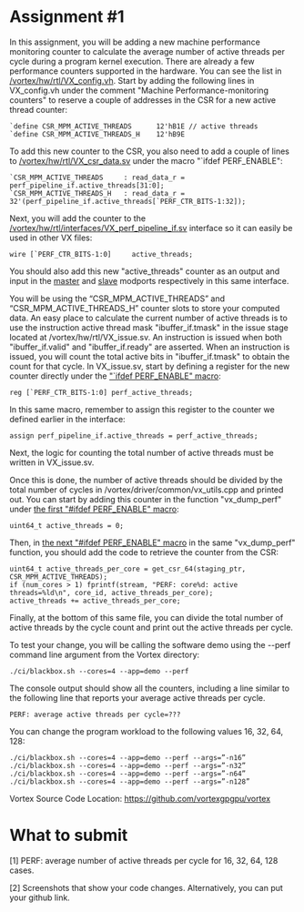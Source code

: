 # Assignment #1

In this assignment, you will be adding a new machine performance monitoring counter to calculate the average number of active threads per cycle during a program kernel execution.
There are already a few performance counters supported in the hardware. You can see the list in [/vortex/hw/rtl/VX_config.vh](https://github.com/vortexgpgpu/vortex/blob/73d249fc56a003239fecc85783d0c49f3d3113b4/hw/rtl/VX_config.vh#L146).
Start by adding the following lines in VX_config.vh under the comment "Machine Performance-monitoring counters" to reserve a couple of addresses in the CSR for a new active thread counter:

    `define CSR_MPM_ACTIVE_THREADS      12'hB1E	// active threads
    `define CSR_MPM_ACTIVE_THREADS_H    12'hB9E
To add this new counter to the CSR, you also need to add a couple of lines to [/vortex/hw/rtl/VX_csr_data.sv](https://github.com/vortexgpgpu/vortex/blob/73d249fc56a003239fecc85783d0c49f3d3113b4/hw/rtl/VX_csr_data.sv#L129) under the macro "`ifdef PERF_ENABLE":

	`CSR_MPM_ACTIVE_THREADS     : read_data_r = perf_pipeline_if.active_threads[31:0];
	`CSR_MPM_ACTIVE_THREADS_H   : read_data_r = 32'(perf_pipeline_if.active_threads[`PERF_CTR_BITS-1:32]);
	    
Next, you will add the counter to the [/vortex/hw/rtl/interfaces/VX_perf_pipeline_if.sv](https://github.com/vortexgpgpu/vortex/blob/73d249fc56a003239fecc85783d0c49f3d3113b4/hw/rtl/interfaces/VX_perf_pipeline_if.sv#L7) interface so it can easily be used in other VX files:

    wire [`PERF_CTR_BITS-1:0]     active_threads;

You should also add this new "active_threads" counter as an output and input in the [master](https://github.com/vortexgpgpu/vortex/blob/73d249fc56a003239fecc85783d0c49f3d3113b4/hw/rtl/interfaces/VX_perf_pipeline_if.sv#L18) and [slave](https://github.com/vortexgpgpu/vortex/blob/73d249fc56a003239fecc85783d0c49f3d3113b4/hw/rtl/interfaces/VX_perf_pipeline_if.sv#L30) modports respectively in this same interface.

You will be using the “CSR_MPM_ACTIVE_THREADS” and “CSR_MPM_ACTIVE_THREADS_H” counter slots to store your computed data. An easy place to calculate the current number of active threads is to use the instruction active thread mask "ibuffer_if.tmask" in the issue stage located at /vortex/hw/rtl/VX_issue.sv. An instruction is issued when both "ibuffer_if.valid" and "ibuffer_if.ready" are asserted. When an instruction is issued, you will count the total active bits in "ibuffer_if.tmask" to obtain the count for that cycle. In VX_issue.sv, start by defining a register for the new counter directly under the ["`ifdef PERF_ENABLE" macro](https://github.com/vortexgpgpu/vortex/blob/73d249fc56a003239fecc85783d0c49f3d3113b4/hw/rtl/VX_issue.sv#L147):

    reg [`PERF_CTR_BITS-1:0] perf_active_threads;

In this same macro, remember to assign this register to the counter we defined earlier in the interface:

	assign perf_pipeline_if.active_threads = perf_active_threads;

Next, the logic for counting the total number of active threads must be written in VX_issue.sv.

Once this is done, the number of active threads should be divided by the total number of cycles in /vortex/driver/common/vx_utils.cpp and printed out. You can start by adding this counter in the function "vx_dump_perf" under [the first "#ifdef PERF_ENABLE" macro](https://github.com/vortexgpgpu/vortex/blob/73d249fc56a003239fecc85783d0c49f3d3113b4/driver/common/vx_utils.cpp#L96):

    uint64_t active_threads = 0;

Then, in [the next "#ifdef PERF_ENABLE" macro](https://github.com/vortexgpgpu/vortex/blob/73d249fc56a003239fecc85783d0c49f3d3113b4/driver/common/vx_utils.cpp#L156) in the same "vx_dump_perf" function, you should add the code to retrieve the counter from the CSR:

    uint64_t active_threads_per_core = get_csr_64(staging_ptr, CSR_MPM_ACTIVE_THREADS);
    if (num_cores > 1) fprintf(stream, "PERF: core%d: active threads=%ld\n", core_id, active_threads_per_core);
    active_threads += active_threads_per_core;

    
Finally, at the bottom of this same file, you can divide the total number of active threads by the cycle count and print out the active threads per cycle.

To test your change, you will be calling the software demo using the --perf command line argument from the Vortex directory: 

    ./ci/blackbox.sh --cores=4 --app=demo --perf 

The console output should show all the counters, including a line similar to the following line that reports your average active threads per cycle.

    PERF: average active threads per cycle=??? 

You can change the program workload to the following values 16, 32, 64, 128: 

    ./ci/blackbox.sh --cores=4 --app=demo --perf --args=”-n16” 
    ./ci/blackbox.sh --cores=4 --app=demo --perf --args=”-n32” 
    ./ci/blackbox.sh --cores=4 --app=demo --perf --args=”-n64” 
    ./ci/blackbox.sh --cores=4 --app=demo --perf --args=”-n128” 


Vortex Source Code Location: 
https://github.com/vortexgpgpu/vortex

# What to submit
[1] PERF: average number of active threads per cycle for 16, 32, 64, 128 cases.

[2] Screenshots that show your code changes. Alternatively, you can put your github link. 
